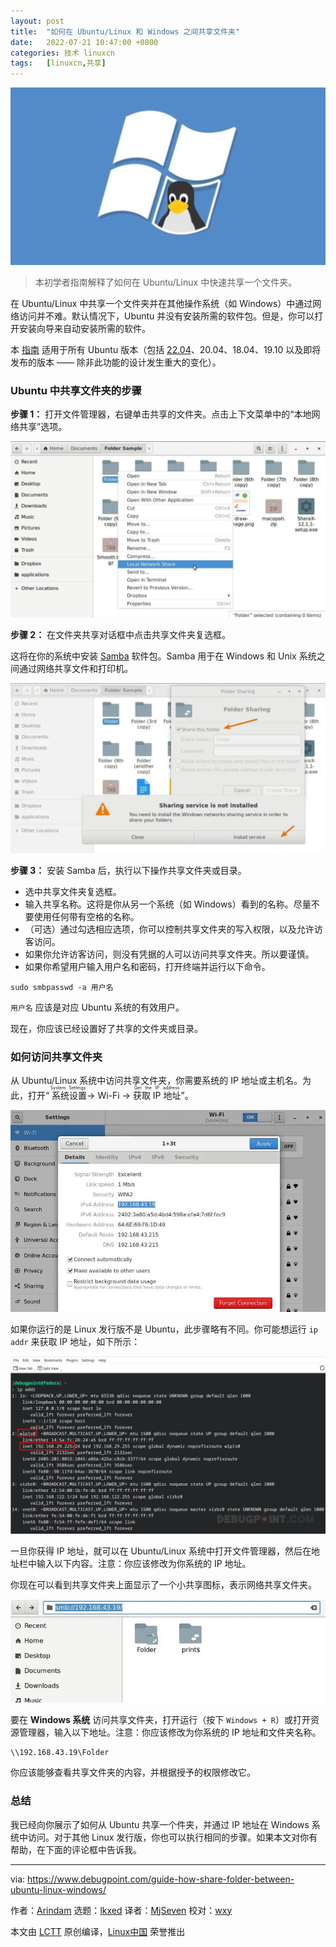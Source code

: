 ```yaml
---
layout: post
title:	"如何在 Ubuntu/Linux 和 Windows 之间共享文件夹"
date:	2022-07-21 10:47:00 +0800 
categories:	技术 linuxcn 
tags:	[linuxcn,共享]
---
```



![](/Asserts/Images/album/202207/21/104750kh3y9craf6s6nasj.jpg)



> 
> 本初学者指南解释了如何在 Ubuntu/Linux 中快速共享一个文件夹。
> 
> 
> 


在 Ubuntu/Linux 中共享一个文件夹并在其他操作系统（如 Windows）中通过网络访问并不难。默认情况下，Ubuntu 并没有安装所需的软件包。但是，你可以打开安装向导来自动安装所需的软件。


本 [指南](https://www.debugpoint.com/category/tutorials/) 适用于所有 Ubuntu 版本（包括 [22.04](https://www.debugpoint.com/web-stories/ubuntu-22-04-review/)、20.04、18.04、19.10 以及即将发布的版本 —— 除非此功能的设计发生重大的变化）。


### Ubuntu 中共享文件夹的步骤


**步骤 1：** 打开文件管理器，右键单击共享的文件夹。点击上下文菜单中的“本地网络共享”选项。


![本地网络共享选项](/Asserts/Images/album/202207/21/104756l9yr8gb1gbc264h5.jpg)


**步骤 2：** 在文件夹共享对话框中点击共享文件夹复选框。


这将在你的系统中安装 [Samba](https://en.wikipedia.org/wiki/Samba_(software)) 软件包。Samba 用于在 Windows 和 Unix 系统之间通过网络共享文件和打印机。


![文件夹共享选项 - 安装 Samba](/Asserts/Images/album/202207/21/104915uzihpx9j99pibvv0.jpg)


**步骤 3：** 安装 Samba 后，执行以下操作共享文件夹或目录。


* 选中共享文件夹复选框。
* 输入共享名称。这将是你从另一个系统（如 Windows）看到的名称。尽量不要使用任何带有空格的名称。
* （可选）通过勾选相应选项，你可以控制共享文件夹的写入权限，以及允许访客访问。
* 如果你允许访客访问，则没有凭据的人可以访问共享文件夹。所以要谨慎。
* 如果你希望用户输入用户名和密码，打开终端并运行以下命令。



```
sudo smbpasswd -a 用户名

```

`用户名` 应该是对应 Ubuntu 系统的有效用户。


现在，你应该已经设置好了共享的文件夹或目录。


### 如何访问共享文件夹


从 Ubuntu/Linux 系统中访问共享文件夹，你需要系统的 IP 地址或主机名。为此，打开“<ruby> 系统设置 <rt>  System Settings </rt></ruby> -> Wi-Fi -> <ruby> 获取 IP 地址 <rt>  Get the IP address </rt></ruby>”。


![IP 地址设置](/Asserts/Images/album/202207/21/104934qb6w6px0pi8x6b6q.jpg)


如果你运行的是 Linux 发行版不是 Ubuntu，此步骤略有不同。你可能想运行 `ip addr` 来获取 IP 地址，如下所示：


![在 Linux 中查找 IP 地址](/Asserts/Images/album/202207/21/104757kmcw3ace3dmdd7ea.jpg)


一旦你获得 IP 地址，就可以在 Ubuntu/Linux 系统中打开文件管理器，然后在地址栏中输入以下内容。注意：你应该修改为你系统的 IP 地址。


你现在可以看到共享文件夹上面显示了一个小共享图标，表示网络共享文件夹。


![共享文件夹](/Asserts/Images/album/202207/21/104947l7wn6owul4447ll7.jpg)


要在 **Windows 系统** 访问共享文件夹，打开运行（按下 `Windows + R`）或打开资源管理器，输入以下地址。注意：你应该修改为你系统的 IP 地址和文件夹名称。



```
\\192.168.43.19\Folder

```

你应该能够查看共享文件夹的内容，并根据授予的权限修改它。


### 总结


我已经向你展示了如何从 Ubuntu 共享一个件夹，并通过 IP 地址在 Windows 系统中访问。对于其他 Linux 发行版，你也可以执行相同的步骤。如果本文对你有帮助，在下面的评论框中告诉我。




---


via: <https://www.debugpoint.com/guide-how-share-folder-between-ubuntu-linux-windows/>


作者：[Arindam](https://www.debugpoint.com/author/admin1/) 选题：[lkxed](https://github.com/lkxed) 译者：[MjSeven](https://github.com/MjSeven) 校对：[wxy](https://github.com/wxy)


本文由 [LCTT](https://github.com/LCTT/TranslateProject) 原创编译，[Linux中国](https://linux.cn/) 荣誉推出
